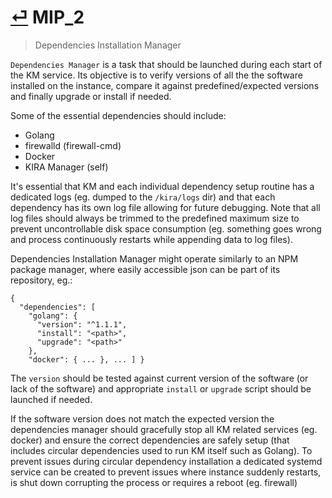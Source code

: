 # [⏎](README.md#Roadmap) MIP_2
> Dependencies Installation Manager

`Dependencies Manager` is a task that should be launched during each start of the KM service. Its objective is to verify versions of all the the software installed on the instance, compare it against predefined/expected versions and finally upgrade or install if needed.

Some of the essential dependencies should include:
* Golang
* firewalld (firewall-cmd)
* Docker
* KIRA Manager (self)

It's essential that KM and each individual dependency setup routine has a dedicated logs (eg. dumped to the `/kira/logs` dir) and that each dependency has its own log file allowing for future debugging. Note that all log files should always be trimmed to the predefined maximum size to prevent uncontrollable disk space consumption (eg. something goes wrong and process continuously restarts while appending data to log files).

Dependencies Installation Manager might operate similarly to an NPM package manager, where easily accessible json can be part of its repository, eg.:

```
{
  "dependencies": [
    "golang": {
      "version": "^1.1.1",
      "install": "<path>",
      "upgrade": "<path>"
    },
    "docker": { ... }, ... ] }
```
The `version` should be tested against current version of the software (or lack of the software) and appropriate `install` or `upgrade` script should be launched if needed.

If the software version does not match the expected version the dependencies manager should gracefully stop all KM related services (eg. docker) and ensure the correct dependencies are safely setup (that includes circular dependencies used to run KM itself such as Golang). To prevent issues during circular dependency installation a dedicated systemd service can be created to prevent issues where instance suddenly restarts, is shut down corrupting the process or requires a reboot (eg. firewall)

